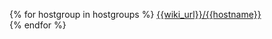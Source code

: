 {% for hostgroup in hostgroups %}
    <a href="{{wiki_url}}/{{hostname}}">{{wiki_url}}/{{hostname}}</a>
    <br>
{% endfor %}
